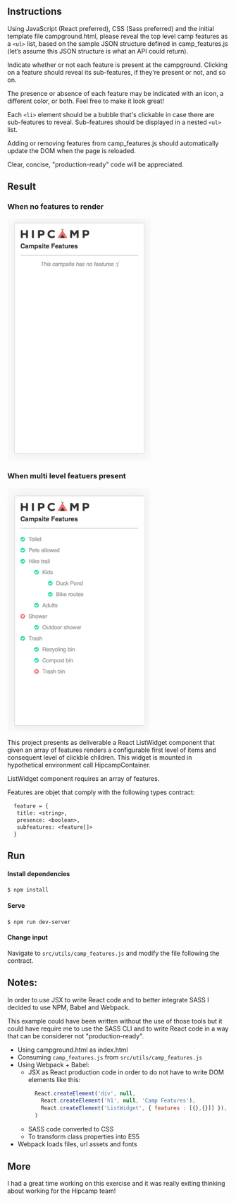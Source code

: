 ## Instructions

Using JavaScript (React preferred), CSS (Sass preferred) and the initial
template file campground.html, please reveal the top level camp features
as a `<ul>` list, based on the sample JSON structure defined in camp_features.js
(let’s assume this JSON structure is what an API could return).

Indicate whether or not each feature is present at the campground.
Clicking on a feature should reveal its sub-features, if they're present or
not, and so on.

The presence or absence of each feature may be indicated with an icon, a
different color, or both. Feel free to make it look great!

Each `<li>` element should be a bubble that's clickable in case there are
sub-features to reveal. Sub-features should be displayed in a nested `<ul>` list.

Adding or removing features from camp_features.js should automatically update the
DOM when the page is reloaded.

Clear, concise, "production-ready" code will be appreciated.

## Result

### When no features to render
![empty array](docs/features-empty.png)

### When multi level featuers present
![multiple levels](docs/features-multiple.png)

This project presents as deliverable a React ListWidget component that given an array of features renders a configurable first level of items and consequent level of clickble children. This widget is mounted in hypothetical environment call HipcampContainer.

ListWidget component requires an array of features.  

Features are objet that comply with the following types contract:
```
  feature = {
   title: <string>,
   presence: <boolean>,
   subfeatures: <feature[]>
  }
```

## Run
#### Install dependencies  
`$ npm install`  

#### Serve  
`$ npm run dev-server`  

#### Change input  
Navigate to `src/utils/camp_features.js` and modify the file following the contract.


## Notes:
In order to use JSX to write React code and to better integrate SASS I decided to use NPM, Babel and Webpack.   

This example could have been written without the use of those tools but it could have require me to use the SASS CLI and to write React code in a way that can be considerer not "production-ready".  

* Using campground.html as index.html
* Consuming `camp_features.js` from `src/utils/camp_features.js`
* Using Webpack + Babel:
  * JSX as React production code in order to do not have to write DOM elements like this:
    ```javascript
      React.createElement('div', null,
        React.createElement('h1', null, 'Camp Features'),
        React.createElement('ListWidget', { features : [{},{}]] }),
      )
    ```
  * SASS code converted to CSS
  * To transform class properties into ES5
* Webpack loads files, url assets and fonts

## More

I had a great time working on this exercise and it was really exiting thinking about working for the Hipcamp team!
